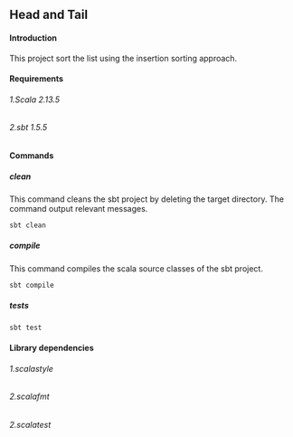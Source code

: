 ##  Head and Tail
#### Introduction
This project sort the list using the insertion sorting approach.



#### Requirements
###### 1.Scala 2.13.5
###### 2.sbt 1.5.5

#### Commands
##### clean

This command cleans the sbt project by deleting the target directory. The command output relevant messages.

```bash
sbt clean 
```
##### compile 
This command compiles the scala source classes of the sbt project.
```bash
sbt compile
```

##### tests

```bash
sbt test
```
#### Library dependencies
###### 1.scalastyle
###### 2.scalafmt
###### 2.scalatest
